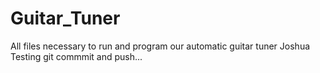 # Guitar_Tuner
All files necessary to run and program our automatic guitar tuner
Joshua Testing git commmit and push...
